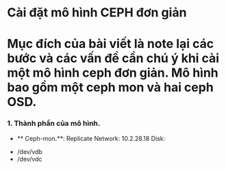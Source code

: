 Cài đặt mô hình CEPH đơn giản
===============================
Mục đích của bài viết là note lại các bước và các vấn đề cần chú ý khi cài một mô hình ceph đơn giản.
Mô hình bao gồm một ceph mon và hai ceph OSD.
===
### 1. Thành phần của mô hình.
- ** Ceph-mon.**:
Replicate Network: 10.2.28.18
Disk:
* /dev/vdb
* /dev/vdc

